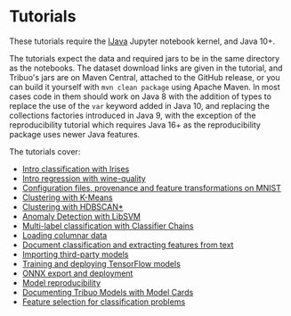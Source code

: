 # Tutorials

These tutorials require the [IJava](https://github.com/SpencerPark/IJava) Jupyter notebook kernel, and Java 10+.

The tutorials expect the data and required jars to be in the same directory as the notebooks. The dataset download
links are given in the tutorial, and Tribuo's jars are on Maven Central, attached to the GitHub release, or you
can build it yourself with `mvn clean package` using Apache Maven.
In most cases code in them should work on Java 8 with the addition of types to replace the use of the `var` keyword
added in Java 10, and replacing the collections factories introduced in Java 9, with the exception of the reproducibility
tutorial which requires Java 16+ as the reproducibility package uses newer Java features.

The tutorials cover:
- [Intro classification with Irises](irises-tribuo-v4.ipynb)
- [Intro regression with wine-quality](regression-tribuo-v4.ipynb)
- [Configuration files, provenance and feature transformations on MNIST](configuration-tribuo-v4.ipynb)
- [Clustering with K-Means](clustering-tribuo-v4.ipynb)
- [Clustering with HDBSCAN\*](clustering-hdbscan-tribuo-v4.ipynb)
- [Anomaly Detection with LibSVM](anomaly-tribuo-v4.ipynb)
- [Multi-label classification with Classifier Chains](multi-label-tribuo-v4.ipynb)
- [Loading columnar data](columnar-tribuo-v4.ipynb)
- [Document classification and extracting features from text](document-classification-tribuo-v4.ipynb)
- [Importing third-party models](external-models-tribuo-v4.ipynb)
- [Training and deploying TensorFlow models](tensorflow-tribuo-v4.ipynb)
- [ONNX export and deployment](onnx-export-tribuo-v4.ipynb)
- [Model reproducibility](reproducibility-tribuo-v4.ipynb)
- [Documenting Tribuo Models with Model Cards](modelcard-tribuo-v4.ipynb)
- [Feature selection for classification problems](feature-selection-tribuo-v4.ipynb)
